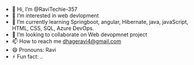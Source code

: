 - 👋 Hi, I’m @RaviTechie-357
- 👀 I’m interested in web devlopment
- 🌱 I’m currently learning Springboot, angular, Hibernate, java, javaScript, HTML, CSS, SQL, Azure DevOps.
- 💞️ I’m looking to collaborate on Web devopmnet project
- 📫 How to reach me dhageravi4@gmail.com
- 😄 Pronouns: Ravi
- ⚡ Fun fact: ..

<!---
RaviTechie-357/RaviTechie-357 is a ✨ special ✨ repository because its `README.md` (this file) appears on your GitHub profile.
You can click the Preview link to take a look at your changes.
--->
